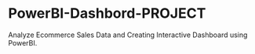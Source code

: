 # PowerBI-Dashbord-PROJECT
Analyze Ecommerce Sales Data and Creating Interactive Dashboard using PowerBI.
